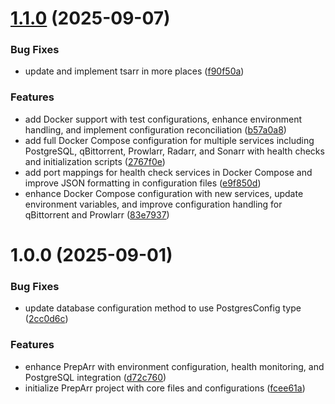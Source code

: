# [1.1.0](https://github.com/robbeverhelst/Preparr/compare/v1.0.0...v1.1.0) (2025-09-07)


### Bug Fixes

* update and implement tsarr in more places ([f90f50a](https://github.com/robbeverhelst/Preparr/commit/f90f50a55b23515450414fc58ef9b5267322256d))


### Features

* add Docker support with test configurations, enhance environment handling, and implement configuration reconciliation ([b57a0a8](https://github.com/robbeverhelst/Preparr/commit/b57a0a84cb6eed4bd6b36e8b8bd798a39a32602f))
* add full Docker Compose configuration for multiple services including PostgreSQL, qBittorrent, Prowlarr, Radarr, and Sonarr with health checks and initialization scripts ([2767f0e](https://github.com/robbeverhelst/Preparr/commit/2767f0e03291ac9f6e71a524a8a43a75f01b3c1a))
* add port mappings for health check services in Docker Compose and improve JSON formatting in configuration files ([e9f850d](https://github.com/robbeverhelst/Preparr/commit/e9f850d2291b92e9673e20da914b9bbafecfb1e2))
* enhance Docker Compose configuration with new services, update environment variables, and improve configuration handling for qBittorrent and Prowlarr ([83e7937](https://github.com/robbeverhelst/Preparr/commit/83e7937cb451c7f06edff1d71a9548b02bdd2506))

# 1.0.0 (2025-09-01)


### Bug Fixes

* update database configuration method to use PostgresConfig type ([2cc0d6c](https://github.com/robbeverhelst/Preparr/commit/2cc0d6c83cf3cd14137fc277c1b5ae9b17e4c09c))


### Features

* enhance PrepArr with environment configuration, health monitoring, and PostgreSQL integration ([d72c760](https://github.com/robbeverhelst/Preparr/commit/d72c760ace599d6575b334aad2ca267cc66144a0))
* initialize PrepArr project with core files and configurations ([fcee61a](https://github.com/robbeverhelst/Preparr/commit/fcee61af9f888ca6fffc2ca6e853b6aa69b67ce3))
